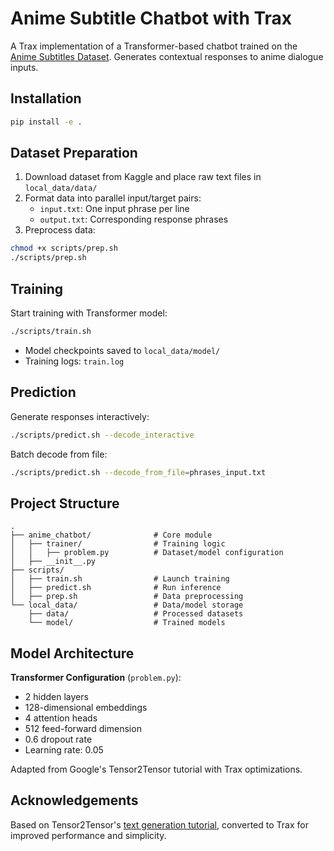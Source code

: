 # Anime Subtitle Chatbot with Trax

A Trax implementation of a Transformer-based chatbot trained on the [Anime Subtitles Dataset](https://www.kaggle.com/jef1056/anime-subtitles). Generates contextual responses to anime dialogue inputs.

## Installation

```bash
pip install -e .
```

## Dataset Preparation

1. Download dataset from Kaggle and place raw text files in `local_data/data/`
2. Format data into parallel input/target pairs:
   - `input.txt`: One input phrase per line
   - `output.txt`: Corresponding response phrases
3. Preprocess data:
```bash
chmod +x scripts/prep.sh
./scripts/prep.sh
```

## Training

Start training with Transformer model:
```bash
./scripts/train.sh
```
- Model checkpoints saved to `local_data/model/`
- Training logs: `train.log`

## Prediction

Generate responses interactively:
```bash
./scripts/predict.sh --decode_interactive
```

Batch decode from file:
```bash
./scripts/predict.sh --decode_from_file=phrases_input.txt
```

## Project Structure

```
.
├── anime_chatbot/              # Core module
│   ├── trainer/                # Training logic
│   │   ├── problem.py          # Dataset/model configuration
│   ├── __init__.py
├── scripts/
│   ├── train.sh                # Launch training
│   ├── predict.sh              # Run inference
│   ├── prep.sh                 # Data preprocessing
└── local_data/                 # Data/model storage
    ├── data/                   # Processed datasets
    └── model/                  # Trained models
```

## Model Architecture

**Transformer Configuration** (`problem.py`):
- 2 hidden layers
- 128-dimensional embeddings
- 4 attention heads
- 512 feed-forward dimension
- 0.6 dropout rate
- Learning rate: 0.05

Adapted from Google's Tensor2Tensor tutorial with Trax optimizations.

## Acknowledgements

Based on Tensor2Tensor's [text generation tutorial](https://cloud.google.com/blog/products/gcp/cloud-poetry-training-and-hyperparameter-tuning-custom-text-models-on-cloud-ml-engine), converted to Trax for improved performance and simplicity.